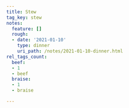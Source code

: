 ```yaml
---
title: Stew
tag_key: stew
notes:
  feature: []
  rough:
  - date: '2021-01-10'
    type: dinner
    uri_path: /notes/2021-01-10-dinner.html
rel_tags_count:
  beef:
  - 1
  - beef
  braise:
  - 1
  - braise

---
```

